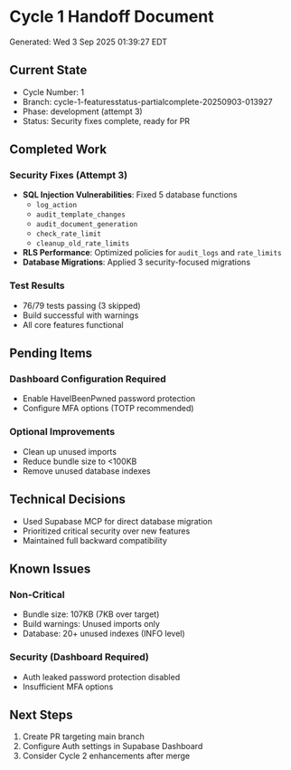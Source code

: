 # Cycle 1 Handoff Document

Generated: Wed  3 Sep 2025 01:39:27 EDT

## Current State
- Cycle Number: 1
- Branch: cycle-1-featuresstatus-partialcomplete-20250903-013927
- Phase: development (attempt 3)
- Status: Security fixes complete, ready for PR

## Completed Work
### Security Fixes (Attempt 3)
- **SQL Injection Vulnerabilities**: Fixed 5 database functions
  - `log_action`
  - `audit_template_changes`
  - `audit_document_generation`  
  - `check_rate_limit`
  - `cleanup_old_rate_limits`
- **RLS Performance**: Optimized policies for `audit_logs` and `rate_limits`
- **Database Migrations**: Applied 3 security-focused migrations

### Test Results
- 76/79 tests passing (3 skipped)
- Build successful with warnings
- All core features functional

## Pending Items
### Dashboard Configuration Required
- Enable HaveIBeenPwned password protection
- Configure MFA options (TOTP recommended)

### Optional Improvements
- Clean up unused imports
- Reduce bundle size to <100KB
- Remove unused database indexes

## Technical Decisions
- Used Supabase MCP for direct database migration
- Prioritized critical security over new features
- Maintained full backward compatibility

## Known Issues
### Non-Critical
- Bundle size: 107KB (7KB over target)
- Build warnings: Unused imports only
- Database: 20+ unused indexes (INFO level)

### Security (Dashboard Required)
- Auth leaked password protection disabled
- Insufficient MFA options

## Next Steps
1. Create PR targeting main branch
2. Configure Auth settings in Supabase Dashboard
3. Consider Cycle 2 enhancements after merge

<!-- HANDOFF_END -->